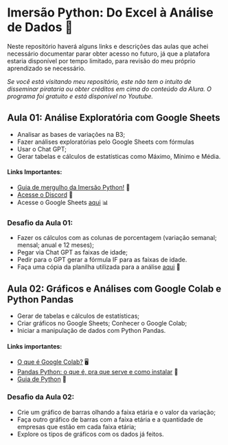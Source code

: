 # Imersão Python: Do Excel à Análise de Dados 🐍

Neste repositório haverá alguns links e descrições das aulas que achei necessário documentar parar obter acesso no futuro, já que a platafora estaria disponível por tempo limitado, para revisão do meu próprio aprendizado se necessário.

_Se você está visitando meu repositório, este não tem o intuito de disseminar pirataria ou obter créditos em cima do conteúdo da Alura. O programa foi gratuito e está disponível no Youtube._

## Aula 01: Análise Exploratória com Google Sheets
  - Analisar as bases de variações na B3;
  - Fazer análises exploratórias pelo Google Sheets com fórmulas
  - Usar o Chat GPT;
  - Gerar tabelas e cálculos de estatísticas como Máximo, Mínimo e Média.

#### Links Importantes:
- [Guia de mergulho da Imersão Python!](https://grupoalura.notion.site/Imers-o-Python-Guia-de-Mergulho-ae1e885ff4d9474b8eb4d6bf1a5da26d#5f2cd8b4a7aa42ad8adb73c5181c9cef) 📘
- [Acesse o Discord](https://discord.com/invite/ufWe22wMjf) 💬
- Acesse o Google Sheets [aqui](https://docs.google.com/spreadsheets/u/0/) 📊
  
### Desafio da Aula 01:
  - Fazer os cálculos com as colunas de porcentagem (variação semanal; mensal; anual e 12 meses);
  - Pegar via Chat GPT as faixas de idade;
  - Pedir para o GPT gerar a fórmula IF para as faixas de idade.
  - Faça uma cópia da planilha utilizada para a análise [aqui](https://docs.google.com/spreadsheets/d/1sGaR2Nkfi025rTzztCyDX7q-ZztHsK7U_SqXQr76dQ4/edit?usp=drive_link) 📄

## Aula 02: Gráficos e Análises com Google Colab e Python Pandas
  - Gerar de tabelas e cálculos de estatísticas;
  - Criar gráficos no Google Sheets; Conhecer o Google Colab;
  - Iniciar a manipulação de dados com Python Pandas.

#### Links importantes:
- [O que é Google Colab?](https://www.alura.com.br/artigos/google-colab-o-que-e-e-como-usar?_gl=1*lnx4hk*_ga*NDc2MzkyNzIxLjE3MTE3OTYwMzY.*_ga_1EPWSW3PCS*MTcxMTc5OTEzOS4yLjEuMTcxMTc5OTEzOS4wLjAuMA..*_fplc*MVJvNjBTcDV2OVFLQzYlMkJtTW9LbkR2MEFPZUhZT1VDbmlsazJmMExscTNpbm9LMyUyQlolMkY1dXp1d2h1WHpublNrcjJENHU2bkFld25NTiUyRmU2bDVNRVMzcUlmUzY0ZklETUUyRmtmWHFEamhuSTlXckJqRmhnJTJGakhLanlsU2tmZyUzRCUzRA..) 🖥️
- [Pandas Python: o que é, pra que serve e como instalar](https://www.alura.com.br/artigos/pandas-o-que-e-para-que-serve-como-instalar?_gl=1*1ta4ie5*_ga*NDc2MzkyNzIxLjE3MTE3OTYwMzY.*_ga_1EPWSW3PCS*MTcxMTc5OTEzOS4yLjEuMTcxMTc5OTQ5OS4wLjAuMA..*_fplc*MVJvNjBTcDV2OVFLQzYlMkJtTW9LbkR2MEFPZUhZT1VDbmlsazJmMExscTNpbm9LMyUyQlolMkY1dXp1d2h1WHpublNrcjJENHU2bkFld25NTiUyR.mU2bDVNRVMzcUlmUzY0ZklETUUyRmtmWHFEamhuSTlXckJqRmhnJTJGakhLanlsU2tmZyUzRCUzRA..) 🐼
- [Guia de Python](https://www.alura.com.br/artigos/python?_gl=1*8k8drf*_ga*NDc2MzkyNzIxLjE3MTE3OTYwMzY.*_ga_1EPWSW3PCS*MTcxMTc5OTEzOS4yLjEuMTcxMTgwMDg4Ny4wLjAuMA..*_fplc*MVJvNjBTcDV2OVFLQzYlMkJtTW9LbkR2MEFPZUhZT1VDbmlsazJmMExscTNpbm9LMyUyQlolMkY1dXp1d2h1WHpublNrcjJENHU2bkFld25NTiUyRmU2bDVNRVMzcUlmUzY0ZklETUUyRmtmWHFEamhuSTlXckJqRmhnJTJGakhLanlsU2tmZyUzRCUzRA..) 🐍


### Desafio da Aula 02:
- Crie um gráfico de barras olhando a faixa etária e o valor da variação;
- Faça outro gráfico de barras com a faixa etária e a quantidade de empresas que estão em cada faixa etária;
- Explore os tipos de gráficos com os dados já feitos.

